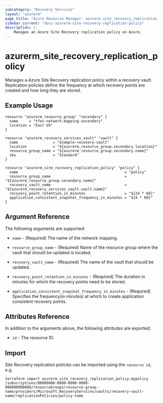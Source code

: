 ```yaml
---
subcategory: "Recovery Services"
layout: "azurerm"
page_title: "Azure Resource Manager: azurerm_site_recovery_replication_policy"
sidebar_current: "docs-azurerm-site-recovery-replication-policy"
description: |-
    Manages an Azure Site Recovery replication policy on Azure.
---
```


# azurerm_site_recovery_replication_policy

Manages a Azure Site Recovery replication policy within a recovery vault. Replication policies define the frequency at which recovery points are created and how long they are stored.

## Example Usage

```hcl
resource "azurerm_resource_group" "secondary" {
  name     = "tfex-network-mapping-secondary"
  location = "East US"
}

resource "azurerm_recovery_services_vault" "vault" {
  name                = "example-recovery-vault"
  location            = "${azurerm_resource_group.secondary.location}"
  resource_group_name = "${azurerm_resource_group.secondary.name}"
  sku                 = "Standard"
}

resource "azurerm_site_recovery_replication_policy" "policy" {
  name                                                 = "policy"
  resource_group_name                                  = "${azurerm_resource_group.secondary.name}"
  recovery_vault_name                                  = "${azurerm_recovery_services_vault.vault.name}"
  recovery_point_retention_in_minutes                  = "${24 * 60}"
  application_consistent_snapshot_frequency_in_minutes = "${4 * 60}"
}
```

## Argument Reference

The following arguments are supported:

* `name` - (Required) The name of the network mapping.

* `resource_group_name` - (Required) Name of the resource group where the vault that should be updated is located.

* `recovery_vault_name` - (Required) The name of the vault that should be updated.

* `recovery_point_retention_in_minutes` - (Required) The duration in minutes for which the recovery points need to be stored.

* `application_consistent_snapshot_frequency_in_minutes` - (Required) Specifies the frequency(in minutes) at which to create application consistent recovery points.

## Attributes Reference

In addition to the arguments above, the following attributes are exported:

* `id` - The resource ID.

## Import

Site Recovery replication policies can be imported using the `resource id`, e.g.

```shell
terraform import azurerm_site_recovery_replication_policy.mypolicy /subscriptions/00000000-0000-0000-0000-000000000000/resourceGroups/resource-group-name/providers/Microsoft.RecoveryServices/vaults/recovery-vault-name/replicationPolicies/policy-name
```
